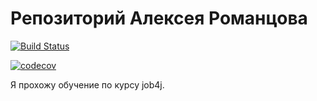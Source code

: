 # Репозиторий Алексея Романцова

[![Build Status](https://travis-ci.org/RomantsovAP/job4j.svg?branch=master)](https://travis-ci.org/RomantsovAP/job4j)

[![codecov](https://codecov.io/gh/RomantsovAP/job4j/branch/master/graph/badge.svg)](https://codecov.io/gh/RomantsovAP/job4j)

Я прохожу обучение по курсу job4j.
